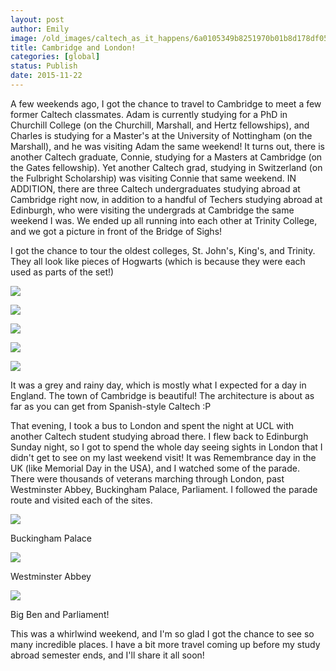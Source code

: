 ```yaml
---
layout: post
author: Emily
image: /old_images/caltech_as_it_happens/6a0105349b8251970b01b8d178df05970c.jpg
title: Cambridge and London! 
categories: [global]
status: Publish
date: 2015-11-22
---
```



A few weekends ago, I got the chance to travel to Cambridge to meet a few former Caltech classmates. Adam is currently studying for a PhD in Churchill College (on the Churchill, Marshall, and Hertz fellowships), and Charles is studying for a Master's at the University of Nottingham (on the Marshall), and he was visiting Adam the same weekend! It turns out, there is another Caltech graduate, Connie, studying for a Masters at Cambridge (on the Gates fellowship). Yet another Caltech grad, studying in Switzerland (on the Fulbright Scholarship) was visiting Connie that same weekend. IN ADDITION, there are three Caltech undergraduates studying abroad at Cambridge right now, in addition to a handful of Techers studying abroad at Edinburgh, who were visiting the undergrads at Cambridge the same weekend I was. We ended up all running into each other at Trinity College, and we got a picture in front of the Bridge of Sighs!

I got the chance to tour the oldest colleges, St. John's, King's, and Trinity. They all look like pieces of Hogwarts (which is because they were each used as parts of the set!)

![](/old_images/caltech_as_it_happens/6a0105349b8251970b01b8d178df31970c.jpg)


![](/old_images/caltech_as_it_happens/6a0105349b8251970b01b8d178df4f970c.jpg)


![](/old_images/caltech_as_it_happens/6a0105349b8251970b01b7c7ef1c1e970b.jpg)


![](/old_images/caltech_as_it_happens/6a0105349b8251970b01bb08933dd3970d.jpg)


![](/old_images/caltech_as_it_happens/6a0105349b8251970b01b7c7ef1c56970b.jpg)

It was a grey and rainy day, which is mostly what I expected for a day in England. The town of Cambridge is beautiful! The architecture is about as far as you can get from Spanish-style Caltech :P

That evening, I took a bus to London and spent the night at UCL with another Caltech student studying abroad there. I flew back to Edinburgh Sunday night, so I got to spend the whole day seeing sights in London that I didn't get to see on my last weekend visit! It was Remembrance day in the UK (like Memorial Day in the USA), and I watched some of the parade. There were thousands of veterans marching through London, past Westminster Abbey, Buckingham Palace, Parliament. I followed the parade route and visited each of the sites.


![](/old_images/caltech_as_it_happens/6a0105349b8251970b01b7c7ef1d1e970b.jpg)

Buckingham Palace


![](/old_images/caltech_as_it_happens/6a0105349b8251970b01b7c7ef1d35970b.jpg)

Westminster Abbey

![](/old_images/caltech_as_it_happens/6a0105349b8251970b01b8d178e0ae970c.jpg)

Big Ben and Parliament!

This was a whirlwind weekend, and I'm so glad I got the chance to see so many incredible places. I have a bit more travel coming up before my study abroad semester ends, and I'll share it all soon!
